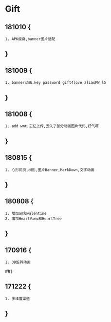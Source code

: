 # Gift
## 181010 {
    1. APK瘦身,banner图片适配
## }
## 181009 {
    1. banner动画,key password gift4love aliasPW l5
## }
## 181008 {
    1. add wmt,忘记上传,丢失了部分动画图片代码,好气啊
## }
## 180815 {
    1. 心形网页,树形,图片Banner,MarkDown,文字动画
## }
## 180808 {
    1. 增加am和valentine
    2. 增加HeartView和HeartTree
## }
## 170916 {
    1. 3D旋转动画
##}

## 171222 {
    1. 多维度渠道
## }
